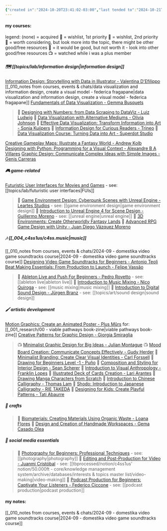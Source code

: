 ```yaml
---
{"created in":"2024-10-20T23:41:02-03:00","last tended to":"2024-10-21T01:35:50-03:00","dg-publish":true,"notestage":["🌿"],"aliases":["domestika"],"tags":["learning","art","resource","🌿"],"created":"2024-10-20T23:41:02.961-03:00","updated":"2025-06-10T18:18:25.443-03:00","permalink":"/references/art/domestika-moc/","dgPassFrontmatter":true}
---
```


#### my courses:

legend:
(none) = acquired
🎁 = wishlist, 1st priority
🧧 = wishlist, 2nd priority
💭 = worth considering, but look more into the topic, there might be other good/free resources
🤔 = it would be good, but not worth it - look into other good/free resources
📺 = watched while i was a plus member

##### 🗺 [[topics/lab/information design\|information design]]

[Information Design: Storytelling with Data in Illustrator - Valentina D'Efilippo](https://www.domestika.org/en/courses/3601-information-design-storytelling-with-data-in-illustrator/course)
[[_010_notes from courses, events & chats/data visualization and information design, create a visual model - federica fragapane\|data visualization and information design, create a visual model - federica fragapane]]
[Fundamentals of Data Visualization - Gemma Busquets](https://www.domestika.org/en/courses/4572-fundamentals-of-data-visualization/course) 
> 🎁 [Designing with Numbers: from Data Scraping to DataViz - Luiz Ludwig](https://www.domestika.org/en/courses/4193-designing-with-numbers-from-data-scraping-to-dataviz)
> 💭 [Data Visualization with Alternative Mediums - Olivia Johnson](https://www.domestika.org/en/courses/2573-data-visualization-with-alternative-mediums)
> 🤔 [Effective Data Visualization: Transform Information into Art - Sonja Kuijpers](https://www.domestika.org/en/courses/3069-effective-data-visualization-transform-information-into-art)
> 🤔 [Information Design for Curious Readers - Trineo](https://www.domestika.org/en/courses/221-information-design-for-curious-readers)
> 🤔 [Data Visualization Course: Turning Data into Art - Superdot Studio](https://www.domestika.org/en/courses/3877-data-visualization-course-turning-data-into-art)

[Creative Gameplay Maps: Illustrate a Fantasy World - Andrew Kolb](https://www.domestika.org/en/courses/4843-creative-gameplay-maps-illustrate-a-fantasy-world/course)
[Designing with Python: Programming for a Visual Context - Alexandre B A Villares](https://www.domestika.org/en/courses/4307-designing-with-python-programming-for-a-visual-context/course)
[Graphic Design: Communicate Complex Ideas with Simple Images - Genis Carreras](https://www.domestika.org/en/courses/3232-graphic-design-communicate-complex-ideas-with-simple-images/course)

##### 🎮 game-related

[Futuristic User Interfaces for Movies and Games](https://www.domestika.org/en/courses/1059-futuristic-user-interfaces-for-movies-and-games/course) - see: [[topics/lab/futuristic user interfaces\|FUIs]]
> 🎁 [Game Environment Design: Cyberpunk Scenes with Unreal Engine - Leartes Studios](https://www.domestika.org/en/courses/2665-game-environment-design-cyberpunk-scenes-with-unreal-engine) - see: [[game environment design\|game environment design]]
> 🧧 [Introduction to Unreal Engine 4 for Scene Design - Guillermo Moreno](https://www.domestika.org/en/courses/1003-introduction-to-unreal-engine-4-for-scene-design) - see: [[unreal engine\|unreal engine]]
> 🧧 [3D Environments: Create Otherworldly Fantasy Lands](https://www.domestika.org/en/courses/4478-3d-environments-create-otherworldly-fantasy-lands)
> 💭 [Advanced RPG Game Design with Unity - Juan Diego Vázquez Moreno](https://www.domestika.org/en/courses/1761-advanced-rpg-game-design-with-unity)

##### 🎶 [[_004_c4ss1us/c4ss.music\|music]]

[[_010_notes from courses, events & chats/2024-09 - domestika video game soundtracks course\|2024-09 - domestika video game soundtracks course]]
[Designing Video Game Soundtracks for Beginners - Antonio Teoli](https://www.domestika.org/en/courses/3183-designing-video-game-soundtracks-for-beginners/course)
[Beat Making Essentials: From Production to Launch - Felipe Vassão](https://www.domestika.org/en/courses/4573-beat-making-essentials-from-production-to-launch/course)
> 🤔 [Ableton Live and Push For Beginners - Pedro Rovetto](https://www.domestika.org/en/courses/4840-ableton-live-and-push-for-beginners) - see: [[ableton live\|ableton live]]
> 🤔 [Introduction to Music Mixing - Nico Quiroga](https://www.domestika.org/en/courses/4879-introduction-to-music-mixing) - see: [[music mixing\|music mixing]]
> 🤔 [Introduction to Digital Sound Design - Jürgen Branz](https://www.domestika.org/en/courses/4560-introduction-to-digital-sound-design) - see: [[topics/art/sound design\|sound design]]
##### 🖌 artistic development

[Motion Graphics: Create an Animated Poster - Plus Mûrs](https://www.domestika.org/en/courses/3097-motion-graphics-create-an-animated-poster/course) for: [[_001_research/00 - viable pathways book-zine\|viable pathways book-zine]]
[Creative Patterns for Graphic Design - Giorgia Smiraglia](https://www.domestika.org/en/courses/2263-creative-patterns-for-graphic-design/course)
> 📺 [Minimalist Graphic Design for Big Ideas - Julian Montague](https://www.domestika.org/en/courses/2946-minimalist-graphic-design-for-big-ideas)
> 📺 [Mood Board Creation: Communicate Concepts Effectively - Gudy Herder](https://www.domestika.org/en/courses/2798-mood-board-creation-communicate-concepts-effectively)
> 🧧 [Minimalist Branding: Create Clear Visual Identities - Carl Forssell](https://www.domestika.org/en/courses/2553-minimalist-branding-create-clear-visual-identities)
> 💭 [Drawing for Beginners Level -1 - Puño](https://www.domestika.org/en/courses/138-drawing-for-beginners-level-1)
> 💭 [Composition and Styling for Interior Design - Sean Scherer](https://www.domestika.org/en/courses/4183-composition-and-styling-for-interior-design)
> 💭 [Introduction to Visual Anthropology - Franklin Lopes](https://www.domestika.org/en/courses/3708-introduction-to-visual-anthropology)
> 💭 [Illustrated Deck of Cards Creation - Lari Arantes](https://www.domestika.org/en/courses/3335-illustrated-deck-of-cards-creation)
> 💭 [Drawing Manga Characters from Scratch](https://www.domestika.org/en/courses/1814-drawing-manga-characters-from-scratch)
> 🤔 [Introduction to Chinese Calligraphy - Thomas Lam](https://www.domestika.org/en/courses/2557-introduction-to-chinese-calligraphy)
> 🤔 [Shodo: Introduction to Japanese Calligraphy - RIE TAKEDA](https://www.domestika.org/en/courses/2171-shodo-introduction-to-japanese-calligraphy)
> 🤔 [Designing for Kids: Create Playful Patterns - Tati Abaurre](https://www.domestika.org/en/courses/4971-designing-for-kids-create-playful-patterns)

##### 🔨 crafts

> 💭 [Biomaterials: Creating Materials Using Organic Waste - Loana Flores](https://www.domestika.org/en/courses/4856-biomaterials-creating-materials-using-organic-waste)
> 🤔 [Design and Creation of Handmade Workspaces - Gema Casado Olea](https://www.domestika.org/en/courses/465-design-and-creation-of-handmade-workspaces)

##### 🎥 social media essentials

> 🤔 [Photography for Beginners: Professional Techniques](https://www.domestika.org/en/courses/3555-photography-for-beginners-professional-techniques) - see: [[photography\|photography]]
> 🤔 [Editing and Post-Production for Video - Juanmi Cristóbal](https://www.domestika.org/en/courses/3913-editing-and-post-production-for-video) - see: [[tbprocessed/notion/c4ss1us’ notion/50.000ft - core/knowledge management system/archive/databases/interests & topics master list/video-making\|video-making]]
> 🤔 [Podcast Production for Beginners: Captivate Your Listeners - Federico Ciccone](https://www.domestika.org/en/courses/3212-podcast-production-for-beginners-captivate-your-listeners) - see: [[podcast production\|podcast production]]

#### my notes:

[[_010_notes from courses, events & chats/2024-09 - domestika video game soundtracks course\|2024-09 - domestika video game soundtracks course]]
